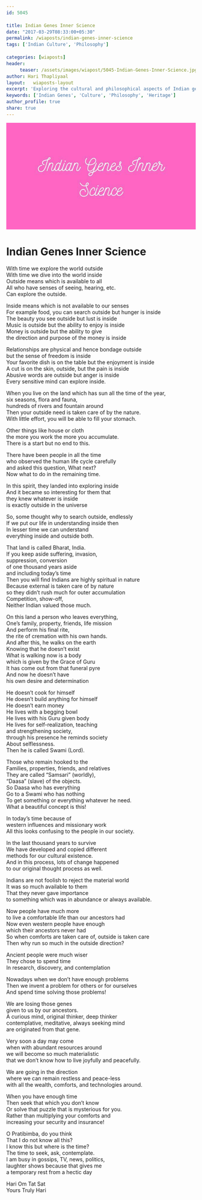 ```yaml
--- 
id: 5045

title: Indian Genes Inner Science
date: "2017-03-29T08:33:00+05:30"
permalink: /wiaposts/indian-genes-inner-science
tags: ['Indian Culture', 'Philosophy']    

categories: [wiaposts] 
header:
     teaser: /assets/images/wiapost/5045-Indian-Genes-Inner-Science.jpg
author: Hari Thapliyaal 
layout:   wiaposts-layout
excerpt: 'Exploring the cultural and philosophical aspects of Indian genetic heritage.' 
keywords: ['Indian Genes', 'Culture', 'Philosophy', 'Heritage']
author_profile: true 
share: true 
---
```


![Indian Genes Inner Science](/assets/images/wiapost/5045-Indian-Genes-Inner-Science.jpg)     
   
# Indian Genes Inner Science
    
With time we explore the world outside     
With time we dive into the world inside     
Outside means which is available to all     
All who have senses of seeing, hearing, etc.     
Can explore the outside.    
    
Inside means which is not available to our senses     
For example food, you can search outside but hunger is inside     
The beauty you see outside but lust is inside     
Music is outside but the ability to enjoy is inside     
Money is outside but the ability to give     
the direction and purpose of the money is inside    
    
Relationships are physical and hence bondage outside     
but the sense of freedom is inside     
Your favorite dish is on the table but the enjoyment is inside     
A cut is on the skin, outside, but the pain is inside     
Abusive words are outside but anger is inside     
Every sensitive mind can explore inside.    
    
When you live on the land which has sun all the time of the year,     
six seasons, flora and fauna,     
hundreds of rivers and fountain around     
Then your outside need is taken care of by the nature.     
With little effort, you will be able to fill your stomach.    
    
Other things like house or cloth     
the more you work the more you accumulate.     
There is a start but no end to this.    
    
There have been people in all the time     
who observed the human life cycle carefully     
and asked this question, What next?     
Now what to do in the remaining time.    
    
In this spirit, they landed into exploring inside     
And it became so interesting for them that     
they knew whatever is inside     
is exactly outside in the universe    
    
So, some thought why to search outside, endlessly     
If we put our life in understanding inside then     
In lesser time we can understand     
everything inside and outside both.    
    
That land is called Bharat, India.     
If you keep aside suffering, invasion,     
suppression, conversion     
of one thousand years aside     
and including today’s time     
Then you will find Indians are highly spiritual in nature     
Because external is taken care of by nature     
so they didn’t rush much for outer accumulation     
Competition, show-off,     
Neither Indian valued those much.    
    
On this land a person who leaves everything,     
One’s family, property, friends, life mission     
And perform his final rite,     
the rite of cremation with his own hands.     
And after this, he walks on the earth     
Knowing that he doesn’t exist     
What is walking now is a body     
which is given by the Grace of Guru     
It has come out from that funeral pyre     
And now he doesn’t have     
his own desire and determination    
    
He doesn’t cook for himself     
He doesn’t build anything for himself     
He doesn’t earn money     
He lives with a begging bowl     
He lives with his Guru given body     
He lives for self-realization, teaching     
and strengthening society,     
through his presence he reminds society     
About selflessness.     
Then he is called Swami (Lord).    
    
Those who remain hooked to the     
Families, properties, friends, and relatives     
They are called “Samsari” (worldly),     
“Daasa” (slave) of the objects.     
So Daasa who has everything     
Go to a Swami who has nothing     
To get something or everything whatever he need.     
What a beautiful concept is this!    
    
In today’s time because of     
western influences and missionary work     
All this looks confusing to the people in our society.    
    
In the last thousand years to survive     
We have developed and copied different     
methods for our cultural existence.     
And in this process, lots of change happened     
to our original thought process as well.    
    
Indians are not foolish to reject the material world     
It was so much available to them     
That they never gave importance     
to something which was in abundance or always available.    
    
Now people have much more     
to live a comfortable life than our ancestors had     
Now even western people have enough     
which their ancestors never had     
So when comforts are taken care of, outside is taken care     
Then why run so much in the outside direction?    
    
Ancient people were much wiser     
They chose to spend time     
In research, discovery, and contemplation    
    
Nowadays when we don’t have enough problems     
Then we invent a problem for others or for ourselves     
And spend time solving those problems!    
    
We are losing those genes     
given to us by our ancestors.     
A curious mind, original thinker, deep thinker     
contemplative, meditative, always seeking mind     
are originated from that gene.    
    
Very soon a day may come     
when with abundant resources around     
we will become so much materialistic     
that we don’t know how to live joyfully and peacefully.    
    
We are going in the direction     
where we can remain restless and peace-less     
with all the wealth, comforts, and technologies around.    
    
When you have enough time     
Then seek that which you don’t know     
Or solve that puzzle that is mysterious for you.     
Rather than multiplying your comforts and     
increasing your security and insurance!    
    
O Pratibimba, do you think     
That I do not know all this?     
I know this but where is the time?     
The time to seek, ask, contemplate.     
I am busy in gossips, TV, news, politics,     
laughter shows because that gives me     
a temporary rest from a hectic day    
    
Hari Om Tat Sat     
Yours Truly Hari    
